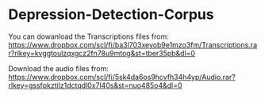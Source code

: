 # Depression-Detection-Corpus

You can dowanload the Transcriptions files from: https://www.dropbox.com/scl/fi/ba3l703xeyob9e1mzo3fm/Transcriptions.rar?rlkey=kvggtoulzqxgcz2fn78u9mtog&st=tber35pb&dl=0 

Download the audio files from: https://www.dropbox.com/scl/fi/5sk4da6os9hcvfh34h4yp/Audio.rar?rlkey=gssfpkztilz1dctqdl0x7l40s&st=nuo485o4&dl=0

